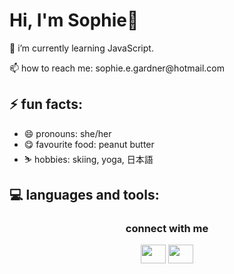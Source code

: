 <h1>Hi, I'm Sophie🌸</h1>

<p>🌱 i’m currently learning JavaScript.</p>
<p>📫 how to reach me: sophie.e.gardner@hotmail.com</p>

<h2>⚡ fun facts:</h2>
<ul>
  <li>😄 pronouns: she/her</li>
  <li>😋 favourite food: peanut butter</li>
  <li>⛷️ hobbies: skiing, yoga, 日本語</li>
</ul> 

<h2>💻 languages and tools:</h2>


<h3 align="middle">connect with me</h3>
<p align="middle">
  <a href="your link" target="blank"><img align="center" src="https://cdn.jsdelivr.net/npm/simple-icons@3.0.1/icons/twitter.svg" alt="" height="30" width="40" /></a>
<a href="your link" target="blank"><img align="center" src="https://cdn.jsdelivr.net/npm/simple-icons@3.0.1/icons/linkedin.svg" alt="" height="30" width="40" /></a>
</p>





<!--
**seggie3/seggie3** is a ✨ _special_ ✨ repository because its `README.md` (this file) appears on your GitHub profile.

Here are some ideas to get you started:

- 🔭 I’m currently working on ...
- 🌱 I’m currently learning ...
- 👯 I’m looking to collaborate on ...
- 🤔 I’m looking for help with ...
- 💬 Ask me about ...
- 📫 How to reach me: ...
- 😄 Pronouns: ...
- ⚡ Fun fact: ...
-->
